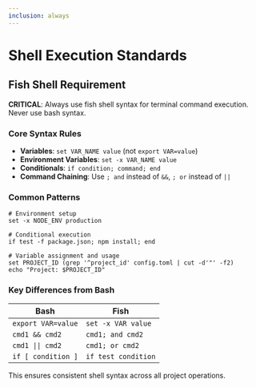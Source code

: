 ```yaml
---
inclusion: always
---
```


# Shell Execution Standards

## Fish Shell Requirement

**CRITICAL**: Always use fish shell syntax for terminal command execution. Never use bash syntax.

### Core Syntax Rules

- **Variables**: `set VAR_NAME value` (not `export VAR=value`)
- **Environment Variables**: `set -x VAR_NAME value`
- **Conditionals**: `if condition; command; end`
- **Command Chaining**: Use `; and` instead of `&&`, `; or` instead of `||`

### Common Patterns

```fish
# Environment setup
set -x NODE_ENV production

# Conditional execution
if test -f package.json; npm install; end

# Variable assignment and usage
set PROJECT_ID (grep '^project_id' config.toml | cut -d'"' -f2)
echo "Project: $PROJECT_ID"
```

### Key Differences from Bash

| Bash | Fish |
|------|------|
| `export VAR=value` | `set -x VAR value` |
| `cmd1 && cmd2` | `cmd1; and cmd2` |
| `cmd1 \|\| cmd2` | `cmd1; or cmd2` |
| `if [ condition ]` | `if test condition` |

This ensures consistent shell syntax across all project operations.